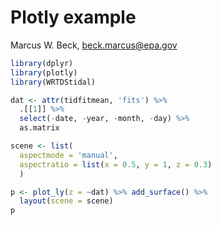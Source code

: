 # Plotly example
Marcus W. Beck, beck.marcus@epa.gov  


```r
library(dplyr)
library(plotly)
library(WRTDStidal)

dat <- attr(tidfitmean, 'fits') %>% 
  .[[1]] %>% 
  select(-date, -year, -month, -day) %>% 
  as.matrix

scene <- list(
  aspectmode = 'manual', 
  aspectratio = list(x = 0.5, y = 1, z = 0.3)
  )

p <- plot_ly(z = ~dat) %>% add_surface() %>% 
  layout(scene = scene)
p
```

<!--html_preserve--><div id="htmlwidget-65fc1ff4e8c9a4b19d15" style="width:960px;height:672px;" class="plotly html-widget"></div>
<script type="application/json" data-for="htmlwidget-65fc1ff4e8c9a4b19d15">{"x":{"layout":{"margin":{"b":40,"l":60,"t":25,"r":10},"scene":{"aspectmode":"manual","aspectratio":{"x":0.5,"y":1,"z":0.3},"zaxis":{"title":"dat"}},"showlegend":false,"xaxis":{"domain":[0,1]},"yaxis":{"domain":[0,1]}},"source":"A","config":{"modeBarButtonsToAdd":[{"name":"Collaborate","icon":{"width":1000,"ascent":500,"descent":-50,"path":"M487 375c7-10 9-23 5-36l-79-259c-3-12-11-23-22-31-11-8-22-12-35-12l-263 0c-15 0-29 5-43 15-13 10-23 23-28 37-5 13-5 25-1 37 0 0 0 3 1 7 1 5 1 8 1 11 0 2 0 4-1 6 0 3-1 5-1 6 1 2 2 4 3 6 1 2 2 4 4 6 2 3 4 5 5 7 5 7 9 16 13 26 4 10 7 19 9 26 0 2 0 5 0 9-1 4-1 6 0 8 0 2 2 5 4 8 3 3 5 5 5 7 4 6 8 15 12 26 4 11 7 19 7 26 1 1 0 4 0 9-1 4-1 7 0 8 1 2 3 5 6 8 4 4 6 6 6 7 4 5 8 13 13 24 4 11 7 20 7 28 1 1 0 4 0 7-1 3-1 6-1 7 0 2 1 4 3 6 1 1 3 4 5 6 2 3 3 5 5 6 1 2 3 5 4 9 2 3 3 7 5 10 1 3 2 6 4 10 2 4 4 7 6 9 2 3 4 5 7 7 3 2 7 3 11 3 3 0 8 0 13-1l0-1c7 2 12 2 14 2l218 0c14 0 25-5 32-16 8-10 10-23 6-37l-79-259c-7-22-13-37-20-43-7-7-19-10-37-10l-248 0c-5 0-9-2-11-5-2-3-2-7 0-12 4-13 18-20 41-20l264 0c5 0 10 2 16 5 5 3 8 6 10 11l85 282c2 5 2 10 2 17 7-3 13-7 17-13z m-304 0c-1-3-1-5 0-7 1-1 3-2 6-2l174 0c2 0 4 1 7 2 2 2 4 4 5 7l6 18c0 3 0 5-1 7-1 1-3 2-6 2l-173 0c-3 0-5-1-8-2-2-2-4-4-4-7z m-24-73c-1-3-1-5 0-7 2-2 3-2 6-2l174 0c2 0 5 0 7 2 3 2 4 4 5 7l6 18c1 2 0 5-1 6-1 2-3 3-5 3l-174 0c-3 0-5-1-7-3-3-1-4-4-5-6z"},"click":"function(gd) { \n        // is this being viewed in RStudio?\n        if (location.search == '?viewer_pane=1') {\n          alert('To learn about plotly for collaboration, visit:\\n https://cpsievert.github.io/plotly_book/plot-ly-for-collaboration.html');\n        } else {\n          window.open('https://cpsievert.github.io/plotly_book/plot-ly-for-collaboration.html', '_blank');\n        }\n      }"}],"modeBarButtonsToRemove":["sendDataToCloud"]},"data":[{"colorbar":{"title":"dat","ticklen":2},"colorscale":[["0","rgba(68,1,84,1)"],["0.217528784029183","rgba(63,73,136,1)"],["0.300621342365534","rgba(54,95,141,1)"],["0.361219828712281","rgba(47,111,142,1)"],["0.407364319722872","rgba(43,121,142,1)"],["0.443591113103001","rgba(38,130,142,1)"],["0.476338157469987","rgba(38,138,141,1)"],["0.50288057886906","rgba(36,145,140,1)"],["0.529287125215078","rgba(34,151,138,1)"],["0.553512134744563","rgba(31,157,137,1)"],["0.577971052045402","rgba(37,163,134,1)"],["0.59949507180434","rgba(42,168,131,1)"],["0.621547697712338","rgba(46,173,128,1)"],["0.64390183445343","rgba(50,178,124,1)"],["0.665098171243117","rgba(53,183,121,1)"],["0.683455836606119","rgba(65,186,117,1)"],["0.70290440958541","rgba(76,190,111,1)"],["0.723950441379459","rgba(87,194,105,1)"],["0.743714982572223","rgba(95,198,100,1)"],["0.764550052991059","rgba(104,202,93,1)"],["0.783573901661664","rgba(113,206,87,1)"],["0.804642999697483","rgba(129,209,80,1)"],["0.828849953374384","rgba(144,213,72,1)"],["0.85949279105085","rgba(163,218,59,1)"],["1","rgba(253,231,37,1)"]],"showscale":true,"z":[[2.75083456730824,2.81611595966769,2.90598076111353,3.02959030912115,3.13870898179989,3.24388568685124,3.31085423010595,3.4237458112066,3.34703847179292,3.22924915780667],[2.67887358441625,2.75288566895687,2.84748457240198,2.96996957622378,3.0772927064073,3.17861443657835,3.33981538582452,3.39505769030243,3.33193050914476,3.19431801211401],[2.64710277468919,2.7142699411242,2.80283243334429,2.92243296084198,3.02254023190762,3.11672435282536,3.27542083786155,3.32359455769935,3.24363198935854,3.09190350499619],[2.67263212016831,2.72539962725761,2.78931943097039,2.90776517230811,2.99039705202103,3.05473176449117,3.17964742172561,3.22866657128328,3.1686687562117,3.05216263966825],[2.77040350916704,2.81510093027151,2.86141326123746,2.96047932031233,3.00974343985219,3.037895038012,3.12987389058723,3.19016596626337,3.15954992817732,3.08561610685534],[2.92232870985252,2.96431067699504,2.99433712247174,3.05774098044853,3.08411327735689,3.099727234499,3.17407024075075,3.21821239766505,3.19964054021647,3.15448023214922],[3.07056997695818,3.09389839652461,3.09981788012612,3.14505588160844,3.16184523929605,3.17651185855957,3.23639323372306,3.27814465560722,3.27018017779643,3.2393363287285],[3.11343724376442,3.12894720743893,3.13107135605032,3.18050564724273,3.19830179792632,3.21358205398127,3.26366308483372,3.31145202268855,3.32305097312544,3.31381152720705],[3.07298658705367,3.07022281845181,3.06936840256596,3.12436393297226,3.14791534439099,3.17080467409118,3.23131612213866,3.30433924209723,3.33651815726834,3.33765103975708],[3.00131386317459,2.99086438393928,2.99166533728607,3.05463846850247,3.08248060611571,3.11640710117878,3.20372770367554,3.30810587836384,3.30548603531262,3.28565441315796],[2.84445216684729,2.88341319548813,2.95567263737954,3.05288176033456,3.13246131495463,3.20124843024175,3.31077170090006,3.40952073918402,3.26492263321517,3.19223135198148],[2.7721637726692,2.84238810394891,2.93259721751417,3.0423046865682,3.14332969397256,3.22609049109968,3.33829331397736,3.42398091497053,3.26622418407813,3.15745350836254],[2.67645079530816,2.76606672791648,2.8727618732552,2.98195016000638,3.079631676978,3.15888884151914,3.2739730517809,3.3973265166786,3.25230070740553,3.12188380430843],[2.62887837785938,2.71247271184174,2.82777772403739,2.93408060512917,3.02456229768124,3.09795429646004,3.21020460997192,3.33375661208967,3.17209861180937,3.02941363331486],[2.64752519492615,2.70951159348495,2.82079473785428,2.9251841564897,2.99978882682482,3.04752249030778,3.12943271706514,3.21647402477321,3.11086844256639,3.00059041633089],[2.74930882152637,2.80882270259995,2.90919978457836,2.99238311830994,3.03383738331361,3.04663963742038,3.09774914363254,3.16007002661019,3.1258221596831,3.05378994562685],[2.93598624922506,3.01146946283237,3.06111824898061,3.10469405462765,3.11935839055616,3.11754874520474,3.15720762356952,3.19821199373204,3.18968210158381,3.1396694481257],[3.09727796310633,3.17126887361445,3.17622975930449,3.19794078242705,3.20108612695214,3.19956077013419,3.23510195246838,3.26626145276435,3.27884725211372,3.23809860045734],[3.13609360875138,3.19979213485904,3.21043096422289,3.2352062519681,3.23966747016863,3.24080461572812,3.27383988210953,3.30867129628719,3.34776369877514,3.32609913640112],[3.08665714085706,3.11735837284571,3.14372542311063,3.17819069544699,3.19061061622338,3.20113253848322,3.24656066591522,3.30669627070107,3.36085532645811,3.35354075781626],[3.0012942995051,3.00411045621123,3.04928135387161,3.09720427475658,3.11829162143618,3.14316575568939,3.21243828647725,3.29228370311706,3.30787443139553,3.28854382093948],[2.92293559689349,2.93300943234425,2.98672934348792,3.05352361823478,3.0929459355637,3.12710014521331,3.2006176622121,3.27487080906043,3.25253318524014,3.22386418393055],[2.67138166249044,2.77606411804104,2.87863805492869,2.97488849219137,3.06336658407489,3.12844371816561,3.21125342369487,3.30166668807776,3.18176686446914,3.05693441453805],[2.62364787792738,2.72272694304431,2.83307623189508,2.92700023343966,3.00963942983752,3.07039298320703,3.149884042051,3.2362459208925,3.14240575232212,2.96369155131448],[2.65034265853428,2.73333323446292,2.83864073540372,2.93118174267363,3.00056781233721,3.03966543280065,3.09266094112049,3.1415509693305,3.06105089831806,2.9467065868867],[2.76919802560422,2.85402699023196,2.94614539577237,3.01798234261193,3.05659633606555,3.06406512302699,3.09038301985401,3.11645074539714,3.07752027820119,3.0156703939153],[3.12732097824232,3.22360588686304,3.22762312600992,3.24515700770343,3.24636682889528,3.23980368079746,3.26280128229314,3.28534028364951,3.27102880002005,3.22733544556566],[3.09289075479706,3.15145484523153,3.18487998915485,3.22104631750516,3.23629781757399,3.24425040135567,3.28296891077086,3.33846306736452,3.36152808178268,3.34917916368189],[3.00559576700607,3.03362897047537,3.08201450784383,3.13144533899053,3.15714615224185,3.18011769667464,3.23657788203386,3.29787254870882,3.29552630439906,3.279088722022],[2.82220073412641,2.9057943826329,2.96977816312556,3.04786126366662,3.1181742571464,3.16037288110568,3.20627883035129,3.24327249659334,3.18769434442454,3.10046203038204],[2.73481502153613,2.8392338247267,2.92376750758888,3.01078652268071,3.09538683694653,3.15090960174639,3.20497644506711,3.24096765254784,3.16542571766862,3.04030504160667],[2.64029015299615,2.76192995124017,2.8619194692818,2.94761784044559,3.02971729218796,3.08706949936505,3.14627666387754,3.21114856227432,3.15183253488477,2.98942437497889],[2.59716096525003,2.71283832857412,2.8197212415167,2.90491324993516,2.98442704694778,3.04094705808193,3.09950129203842,3.16381672901869,3.08385104529853,2.90479120590366],[2.62547337049858,2.72300178997268,2.82568802835147,2.91230365820889,2.98426989633196,3.02661805152928,3.06659586892958,3.09832010445171,3.0229802680435,2.88536851889177],[2.74859835930407,2.84336811577182,2.9340776969736,3.00652394374239,3.05346881595498,3.06904520076744,3.08693110752643,3.09919452122459,3.06141325721473,2.95576093850533],[2.9518915518008,3.05766250290212,3.10179597692408,3.14555734496503,3.16860767599466,3.16901299152041,3.18291523862656,3.19460042354138,3.16442306364974,3.06784562525829],[3.10488912830089,3.20381042764688,3.22067869274324,3.25234933479172,3.2656632825584,3.26605074757734,3.28842927572898,3.31278556543306,3.28593021053527,3.18807723454847],[3.12764593708535,3.22356926845137,3.25779921518094,3.29819689305927,3.31578762006508,3.31943726227632,3.34797809752228,3.38763852989592,3.38517984125025,3.29499107065592],[3.07776623740303,3.14795355983262,3.1977821560257,3.24968924083906,3.27963002316586,3.29250051109079,3.33010624475106,3.38606912257291,3.40416197662124,3.32974736709624],[2.99414006527331,3.03838802434297,3.0970988526059,3.15744185443641,3.19643392202053,3.2226907206663,3.27179760788259,3.32618022802324,3.32539028292212,3.26618122025137],[2.88846381626815,2.94506421440935,3.0034315296741,3.07104363488673,3.1217183605687,3.15243042371318,3.19138129632857,3.22943382799078,3.22592065392733,3.161451909579],[2.78357418505464,2.87961002963742,2.94674743053101,3.02259079434686,3.09273823874974,3.13016396878799,3.15895314080974,3.18534844469203,3.14755307764794,3.05069869717175],[2.68432986992198,2.80023362648808,2.88668895993612,2.96794027892082,3.04985626687307,3.10097839041937,3.13783157156629,3.16019033729217,3.09846666450061,2.97273746632524],[2.59469058338124,2.72358829748029,2.82343595039918,2.90272895156697,2.98265581232573,3.03774122124038,3.08019945491077,3.12462301949708,3.07254245439049,2.91593933048393],[2.56063010402698,2.67874198563485,2.78445745448767,2.86450131595441,2.94339845563235,2.99926508015606,3.04277409422276,3.08820386043371,3.01136360892414,2.83640620320577],[2.58063993761322,2.69928509572178,2.79965328540426,2.8818920497937,2.95593710601598,3.00217803660463,3.0341893951217,3.05550723579567,2.96856327024377,2.82418835477682],[2.75018381695221,2.82813276960989,2.91442386961342,2.98587563440994,3.03959241219081,3.06447090877229,3.08100798449434,3.08858822728903,3.02264713230004,2.90006261481763],[3.03112468935915,3.03435865834453,3.07942728132228,3.13087271873568,3.16568744891406,3.17819281878889,3.19510072931165,3.20628630050111,3.13898670554847,3.02167803020869],[3.14176521334479,3.16339426690559,3.19224518550624,3.23934036220635,3.26861171146784,3.28263134702249,3.31239774358157,3.34013293490866,3.27289358500651,3.14925076438668],[3.10849494788828,3.17806871938421,3.22954774061693,3.28876462498412,3.32493755661141,3.34267823307907,3.38149923837033,3.42796094326113,3.38648644279479,3.26052477866718],[3.03910761920079,3.1154324360888,3.18091965385562,3.2504188902876,3.29941040081742,3.32411197632033,3.36839671534623,3.42932556729966,3.41276042619791,3.29615176326487],[2.87899417642254,2.91518824136988,2.97937999255259,3.05406568069008,3.11744972206772,3.15550936269356,3.19002704606442,3.22639796143726,3.2067608729178,3.11410978735421],[2.77860353205734,2.83229926927108,2.90340060161664,2.98083359574767,3.05617682153013,3.09594967438944,3.11632095108715,3.13872025557777,3.09695881716767,2.988302063584],[2.62997628532232,2.74516234116945,2.83335625192642,2.91185548843587,2.99419420999159,3.04468289881709,3.07027335760795,3.08312251719266,3.02602257591697,2.8987387506799],[2.50856906687107,2.67138667367448,2.77128527768126,2.8466409525306,2.92631900176472,2.98056112790705,3.01025313368409,3.03570840931712,2.9868364417167,2.83823096252797],[2.47284669777508,2.63672452688628,2.74027847919178,2.81581452237598,2.89404347580152,2.94854103297711,2.97921006814599,3.00514875831382,2.92936443111012,2.76571805278561],[2.55659547998441,2.67671238252141,2.77040504768502,2.84570730887319,2.91921337999164,2.96638939147196,2.99082072597912,3.00005306470075,2.90161149626936,2.76489935323615],[2.75367082444547,2.81925931993018,2.89289502872763,2.95781947074893,3.01426477816861,3.04459654662363,3.05901330639589,3.05762338925975,2.96335244814564,2.84818756510316],[3.03482898334046,3.01536441760276,3.05237760849354,3.10469467783515,3.14731577248262,3.16911480201871,3.18801428369111,3.19072384409571,3.08911566214692,2.97836710267454],[3.12733889376616,3.12581905005893,3.15706767479675,3.21238873541934,3.25432994831773,3.28119715671302,3.31760806601445,3.33807008701748,3.23282097711357,3.11213215177587],[3.07795173339205,3.13442772054008,3.19389261419559,3.26505530447372,3.31665043312085,3.34937269292676,3.39867521320616,3.44103650859161,3.35650139643201,3.2260943111171],[3.00703240990756,3.08188986747421,3.15596994264381,3.23695560406838,3.30082528141443,3.33818322145952,3.38970537476118,3.44660401331947,3.38588544473842,3.26143152828748],[2.92339240344032,2.98835282344162,3.06271646451083,3.14505083177243,3.21399704805461,3.25881572498891,3.30889385286663,3.3605917220293,3.31034052045365,3.19945281046609],[2.83680193494934,2.87720572527256,2.94285054784483,3.02128432169737,3.09380053489324,3.13983836383155,3.17290470220449,3.20674566115801,3.16336385905595,3.06361900022008],[2.55990551819471,2.68226163851952,2.76837928686733,2.84341402611649,2.92465205165318,2.97419191020353,2.99257786412416,2.99786726706803,2.94227842239496,2.82204180000137],[2.44249011732624,2.61515333149077,2.71154689405944,2.78212314127699,2.8600017135693,2.91191557903062,2.93185198973984,2.94012127542956,2.8938645090248,2.75966953611634],[2.43177575458916,2.59875593864929,2.69480650719999,2.76329703955524,2.83817213400048,2.88844277983493,2.90731173451471,2.91285947827758,2.83868370761602,2.6943882078933],[2.56239427995944,2.67226230477916,2.75026620121684,2.81341008331913,2.8818521375222,2.92539768442018,2.94091725880438,2.9361922989105,2.83476357927426,2.71687221615663],[2.7971281784853,2.83353731201099,2.88314263121877,2.93490284110961,2.98875405209034,3.01967180701215,3.02979053646315,3.01631847113767,2.90838147776462,2.81488056322945],[3.07123294977822,3.01239298166525,3.03174575637716,3.07854788528279,3.12437235315841,3.15246269847054,3.17225617211311,3.16360232523411,3.04499706686439,2.95595124898252],[3.12776189650373,3.09539265327506,3.12268445084249,3.18043185072072,3.23104574639726,3.26951013332694,3.31196144235538,3.32182080192019,3.19661822638355,2.98093945447375],[3.05651786110916,3.09341944214925,3.15523081377485,3.23236877429117,3.29497123625475,3.34198246434822,3.40040524977028,3.43299525043631,3.33381100376101,3.12995702006329],[2.89156859462936,2.95237025228594,3.02698770212781,3.11109305241059,3.18576644815054,3.23875045817042,3.28800832071393,3.32840712102318,3.2918409831363,3.12990373359952],[2.64640003221242,2.70731520377353,2.77557419157197,2.84934361733799,2.92583238482243,2.96841978173952,2.98035518244567,2.99260709404205,2.95007763995341,2.82120283016931],[2.49016181236847,2.61333378361648,2.69504880035012,2.76499364537124,2.84181723035456,2.88783959956643,2.9011637524468,2.90211776426485,2.85237646930427,2.7195807230324],[2.37982372515159,2.55723031713546,2.64711937039456,2.71105124556847,2.78442191469219,2.83151984608208,2.84358124467927,2.83942517305015,2.81251268831818,2.65670390312479],[2.39269333539262,2.56247448510625,2.64786235483527,2.70642616618092,2.77527025306025,2.81884957935104,2.82687472364619,2.81744191493014,2.7753591419362,2.58463578031034],[2.55409855501262,2.65702636379726,2.71763157818666,2.76612299790692,2.82770852184958,2.86587088471381,2.87259388927957,2.85797730722951,2.75271523004544,2.5694342746898],[2.8084944367257,2.8232502106338,2.85016233617493,2.88697434799299,2.93676190850006,2.96671601927091,2.97211660358915,2.95114196216736,2.77424944351462,2.61069736903993],[3.07660552595556,2.98708620428188,2.99012497338767,3.02735855500671,3.07285814356608,3.1042171248128,3.12258787173388,3.10627077360737,2.90476321736007,2.76875715114332],[3.13077701477909,3.05898891282911,3.07668049324643,3.13011986866394,3.1840529550104,3.23050295531614,3.2757634647824,3.27777580092636,3.10434087205288,2.94644930610221],[3.04537512470069,3.05890003257307,3.11590528923812,3.19145452164673,3.25850219690464,3.31755885451903,3.3837679376468,3.40847382757981,3.27607410443553,3.09967301628145],[2.96302621927537,3.02380333081633,3.09960131529226,3.18382445046398,3.25828115346849,3.31698090716616,3.37934837969793,3.41320231472395,3.30965943861749,3.15209428888751],[2.8730370115511,2.93350874782964,3.00697277329334,3.08864908654639,3.16342676363673,3.22197746472729,3.27239276426492,3.30391382431132,3.22951821888592,3.09652447898749],[2.59118383200167,2.6468593272906,2.71248237538935,2.78244130847936,2.85448770099536,2.89539870502833,2.90524081188733,2.9142058635556,2.85101906010516,2.7448256004176],[2.41704020165327,2.53687623682109,2.61600157988056,2.68137570702312,2.75228372709949,2.79275767040025,2.80165395893778,2.80020374254318,2.73866144831608,2.62366978438049],[2.31823935973942,2.49441943820688,2.57832847707331,2.63578226215679,2.70350159485411,2.74390944419143,2.74865274696882,2.73622491514437,2.69775909382332,2.5632361412051],[2.36133939799542,2.52515453056251,2.5986159452803,2.64630085684726,2.70768811350938,2.74256269052752,2.73986872872221,2.71901317521083,2.66838530670259,2.51346198681629],[2.55729348116731,2.64530508460158,2.68737207292931,2.72023197026483,2.77304701511113,2.80296437632494,2.79972232273638,2.77801556332121,2.67213902395097,2.53133485647568],[3.1047077644815,3.02049093733879,3.03401227693609,3.08263323486473,3.13783585735755,3.19095840841882,3.24080050610138,3.24630526355278,3.07238409164772,2.95193302709155],[3.02008550849454,3.02636558341096,3.07994190977238,3.15203365817009,3.22123031073599,3.28983104789753,3.36328475635603,3.39117449902768,3.25594356977128,3.10360184540477],[2.94122478257494,3.00212152999515,3.07450945384572,3.15434649076552,3.22826605508424,3.29391413927427,3.36092384224788,3.39350237881849,3.27527090392829,3.14214256631537],[2.84654433818305,2.90933973483139,2.97927111749839,3.0557562957524,3.12833750320301,3.19053880702536,3.24229017647767,3.27078357089982,3.17177534368169,3.066466518362],[2.7028723290175,2.74465530210036,2.80520755750814,2.87496482931968,2.94687047787899,3.00314433017951,3.03339611569341,3.05148513970464,2.96264159611927,2.85694578343626],[2.51576056383303,2.572391481791,2.63931916809453,2.70619223304917,2.77329394651194,2.81141584328949,2.8196377012965,2.82455382540551,2.73807814592671,2.65862011643763],[2.33825969015491,2.45206849656903,2.5318933415594,2.5946110864979,2.65977721448736,2.69400026772255,2.6990631473553,2.69479888181837,2.61235273961111,2.52312252117463],[2.26081787531481,2.42520741942442,2.50419817811043,2.5567892630744,2.61908435082821,2.65199146894555,2.65016034587183,2.63162505288873,2.57401264230248,2.46637519874913],[2.33631847220474,2.48237288944453,2.54340241846625,2.58138232025383,2.63592021162857,2.66173695980228,2.64969882608355,2.62122600782729,2.5584273844239,2.44478303757533],[2.55590772632301,2.6227323281414,2.64777607705063,2.66770412902452,2.71351972617255,2.7354608840318,2.72378317092613,2.69893043679398,2.59942593123655,2.50210795921154],[2.81196094338457,2.78558262011602,2.77928757241542,2.79101234939238,2.83103188793634,2.85454735056942,2.85171383022743,2.83116433008722,2.67434681053006,2.58947701978775],[3.02048979212332,2.91381406399544,2.90346335332179,2.92570233788197,2.96862134639974,3.00478775416836,3.02686705726862,3.02228233800929,2.84707689851532,2.78178846050583],[3.05071367074307,2.97246989387149,2.98719006111185,3.03298933965252,3.08991883378001,3.14957484414815,3.20610192256124,3.22655306728061,3.08891072355102,2.97821111144666],[2.98324892783854,2.99303802998251,3.04462676537621,3.11345119065332,3.1843616083185,3.26069895004338,3.34110147649024,3.38315022693221,3.27929922806788,3.1278325658626],[2.91492437862067,2.98113001505285,3.04966928506874,3.12485195453868,3.19802068324036,3.26838662504935,3.33939513095569,3.38002467951152,3.27713460749462,3.1498597688809],[2.81203961355075,2.88162288687094,2.9485530631386,3.02023608248345,3.0908910175586,3.15499511075239,3.20848366397649,3.24039770798707,3.13845488749253,3.04812063350821],[2.63894235603427,2.68933723944586,2.75165446645619,2.81864862003551,2.88794241581846,2.94406312001152,2.97501050301188,2.99191883208396,2.88733772555619,2.80025179356726],[2.25870833005743,2.36064606510644,2.44172232104736,2.50361067136232,2.56430214617578,2.59282208268283,2.59447656997264,2.58431047352124,2.47044141926323,2.41800267307682],[2.21469690453295,2.34995192626121,2.42215190018859,2.47228524049376,2.53112319320294,2.55752652081847,2.55007308718471,2.52472668147046,2.43983854627322,2.36411116693269],[2.33195860479652,2.43760161065145,2.48211018012404,2.51287320560423,2.56352229059933,2.58229192595433,2.56328492718249,2.52915045057733,2.44993724305836,2.37609794990177],[2.56541008342828,2.59026354496595,2.59780932506863,2.61114759062614,2.65565380696957,2.67400895968741,2.65873974625985,2.63377650740775,2.53831037818242,2.47966739451628],[2.79741026090786,2.73881683032067,2.72519194282853,2.73634485055096,2.77954208489193,2.80570187703653,2.80594682971272,2.79305828080273,2.66405928103056,2.60090767225239],[2.95902003350035,2.85086353532143,2.8461430639162,2.87175775069777,2.92029618393859,2.9648021328083,2.99707517235989,3.01008186166872,2.88389751741195,2.81991220439137],[2.97591087267328,2.9121251265147,2.93542636669788,2.98521704883434,3.04842870805008,3.11853226983647,3.1866018411632,3.22959745223989,3.15065836078616,3.02592833152661],[2.92938981148304,2.95191711357008,3.00687903951892,3.07645702649921,3.15134823809,3.23556049500287,3.32292772976841,3.38421990468468,3.33167737309536,3.16917923434387],[2.86999897516633,2.94673176708966,3.01477846042002,3.08785304183736,3.16176381805328,3.23560235787216,3.30865040642741,3.35986491133861,3.29021953640027,3.16552045161449],[2.75003419303724,2.82874292877042,2.89623884447316,2.96575449202364,3.03613606712922,3.10167162833431,3.15540800933036,3.1914144697884,3.10236004877997,3.02534566279075],[2.54646801133289,2.60575436523488,2.67297657262576,2.73931618316535,2.80655537260771,2.86106932903322,2.8906643964173,2.90377989947719,2.78726584149161,2.73533640492001],[2.18859250194054,2.26808050616883,2.34700171528466,2.40825663186247,2.46575595740714,2.48998500557633,2.48766461411478,2.46637294418602,2.31090997619759,2.31586922834558],[2.18234930084729,2.27153433835365,2.33321351580632,2.38249107046639,2.44038297858747,2.46274482642401,2.45001954022169,2.41436215860588,2.29362728746602,2.25862648665844],[2.31074481114862,2.3660873657658,2.39705175986281,2.42757285370914,2.47987435615093,2.49644242399253,2.4734448818009,2.43206457413578,2.33071620388063,2.13162105850082],[2.54213576204406,2.52003120304151,2.51574709226735,2.53109257580155,2.58108708257954,2.60039996388819,2.58310104289694,2.55498494234309,2.4632584682633,2.3075838137908],[2.75122681917828,2.65692767186177,2.63982624348756,2.65728146542423,2.70977204707406,2.74121838822542,2.74364987596147,2.73494062610892,2.63432976394096,2.40037185987729],[2.87984196063187,2.76333228770261,2.76399646583735,2.79665236644012,2.85465002695361,2.90755594666493,2.94692639664292,2.97381689749328,2.89553209076024,2.6585217162095],[2.8947208064151,2.83268411500571,2.86331389826438,2.91907531149681,2.99068467964052,3.07029287085345,3.14701680862375,3.20970366959033,3.18775214932581,2.95131376149362],[2.86482454784871,2.89015689617999,2.94956064528085,3.02337348063075,3.10582887062729,3.20022885797763,3.29542711614622,3.37552925573078,3.37793244957145,3.14101409875113],[2.81614342114435,2.89935529303433,2.97105995681105,3.04716794119493,3.12652862064714,3.20894237342975,3.28898174541721,3.35321661605527,3.3282423181025,3.09263076470229],[2.69218991642188,2.78059119096507,2.85321966580509,2.92560768802243,2.99992600108649,3.07154681417876,3.13051383198265,3.17109077235174,3.10149057841554,2.88696092196331],[2.47713896482103,2.54236785284542,2.61525583237669,2.68426811982464,2.75405186479842,2.81423399468876,2.8486894406466,2.85915748804709,2.7340222092148,2.48098250374246],[2.25737461940206,2.30998397012465,2.38639616593205,2.45113712331558,2.50951808271172,2.54513701757317,2.55390858993814,2.53389947630029,2.35313837953231,2.09934873191638],[2.12306631016918,2.17424632456957,2.24880520936486,2.31047923214515,2.36845782457956,2.3941452100453,2.39051079777769,2.35279101334162,2.14462896628049,1.85385518794055],[2.15093181228798,2.18820365683112,2.23866713056681,2.2892652176194,2.35019298104691,2.37389545695362,2.35815093096598,2.30713567198537,2.1396765240344,1.83701548712786],[2.30117438090927,2.29442870593822,2.31028440411057,2.34306868676669,2.40104262543635,2.42010606260693,2.39426897155563,2.34024027359444,2.20757353370377,1.99186271576489],[2.5382896505796,2.45322060787873,2.43599955111492,2.4574971205822,2.51741073221916,2.54144178103152,2.5218237967068,2.48365478465087,2.38491277395429,2.23060817914627],[2.7241815585648,2.58156249088003,2.56106759260355,2.58972459757408,2.65547570670159,2.69409967134586,2.69706137311533,2.68589695481195,2.6039978389898,2.38365425240146],[2.81180477447867,2.68148769215025,2.68820304384899,2.73305741346071,2.80488787674542,2.86809973262388,2.91385071651916,2.94904423601409,2.90834031077002,2.66881432000659],[2.81224525657183,2.75256425259676,2.79216797609513,2.85923926498498,2.94500738066415,3.03752353986149,3.1238275320066,3.20060643395474,3.21853674744429,2.96868200010034],[2.78886346422781,2.8164434589299,2.88322334041078,2.96650896798704,3.06311339556395,3.17261626663291,3.27798090289412,3.37165027365671,3.407647703868,3.1542934535987],[2.74465896639044,2.82774632383317,2.90553676792098,2.98967363899511,3.08172616212727,3.18169369333854,3.27438349393623,3.34740988601742,3.3448375799483,3.08983439566764],[2.61517286460915,2.70157258700418,2.78113669298987,2.86165769640981,2.94821236549998,3.03912323693492,3.11293417649949,3.15603428625827,3.08646583968272,3.0462751642016],[2.17667394393272,2.21616265339371,2.29479774162687,2.36595558534114,2.43671268579563,2.49468837659931,2.52091244569587,2.49333385470196,2.26422668552472,1.97807856870792],[2.06013476710897,2.08027397272466,2.15043479391748,2.21802168798999,2.28829216913347,2.33269688397407,2.34071989546497,2.28624666064239,2.01153169832843,1.70486459631286],[2.11626043706168,2.10089262807054,2.14102889163286,2.19858150385829,2.27224260133983,2.30976767916829,2.29938622624641,2.22918913120651,2.00213383389673,1.67767334397584],[2.28767032979596,2.21648363930949,2.21833607150368,2.25908593628464,2.33050139604175,2.36050839236748,2.3355780868334,2.26121463237053,2.08403434730761,1.84092432150391],[2.53562992038031,2.38362259083742,2.35369673762248,2.38542202891578,2.46013743110012,2.4927490999422,2.46977530104612,2.41175528998679,2.29205788874776,2.12593053128962],[2.70244635961998,2.50996646652446,2.48438735180539,2.52573287596784,2.60729187622176,2.6534181332714,2.65312612898112,2.62919993744851,2.54617756848646,2.33960941223851],[2.75364078400782,2.60718745898619,2.61546294076585,2.67228835418033,2.76017192561443,2.83322136185986,2.88123177631117,2.91317397610114,2.87483701874016,2.64715708107252],[2.74299339179552,2.67903186643194,2.72123362544162,2.79859025223615,2.90190114931899,3.00871158330239,3.10259554095446,3.18236542858577,3.19577889378682,2.95515128292945],[2.72366235338235,2.74257609522866,2.81047302859086,2.90262550194338,3.01857456126131,3.1484367526455,3.26643510188298,3.36632143493983,3.39363126417316,3.14301961125976],[2.68185321233596,2.75045658009155,2.82865287097895,2.92114018153039,3.03282388965612,3.16115558931868,3.27487888249526,3.35507987295896,3.3368623770459,3.07278634348568],[2.5475764987926,2.61712233269773,2.6995003793978,2.79042389312606,2.89808525709088,3.02323116236593,3.12537299886093,3.17528978612939,3.07367621294428,2.80756560347545],[2.31870557866383,2.36362268922379,2.44803481938657,2.5384736777335,2.6455648972382,2.76546511415169,2.85068977055788,2.86810635001159,2.67625496732479,2.34669912615043],[2.10528963768755,2.12581894090132,2.20712665402663,2.29229314761556,2.39066515520045,2.49163178040218,2.55399922789296,2.52939496974906,2.23907890122687,1.91421467782923],[2.00319571129445,1.99037500990984,2.05738187336185,2.13855773497276,2.23520415026526,2.31689546052059,2.3531678074011,2.28910907033482,1.93504009727186,1.6594587757593],[2.08248670382852,2.01491624735362,2.045901787288,2.11695008639322,2.21373315985367,2.2780340037687,2.28472370405676,2.19922376016295,1.90712859828852,1.66592621340549],[2.28983570437705,2.14944539749869,2.13515975547094,2.18734557436449,2.27839272839995,2.32615842124952,2.30737044362397,2.21340931705936,1.99380721189883,1.83463902586886],[2.54771139032029,2.32535537201497,2.28151934926882,2.32442256038565,2.41581725059305,2.45963589643113,2.43537412327939,2.3580785444479,2.21625399272328,2.09858030895598],[2.68925019263996,2.45122006914197,2.41943479553483,2.47114699846933,2.56686924657046,2.62067528846894,2.61848984725492,2.58184918020077,2.48875561003724,2.31405484336165],[2.70703756231248,2.5494168947691,2.55509969842191,2.61979121882925,2.72146782904086,2.80376959856306,2.85417145767793,2.87971138076299,2.82820564253863,2.63617561292133],[2.69204279784088,2.62344986211246,2.66166467123927,2.74519432524865,2.86466592404938,2.98457656149673,3.08450010279527,3.16251349698474,3.1565581432614,2.95052112347344],[2.67777206291167,2.68437558077747,2.74582382861897,2.84273542951586,2.97669563026157,3.12455338999637,3.25268235910045,3.35390156613158,3.35755286928429,3.12732314743214],[2.63485756379505,2.67913216497339,2.74998424086626,2.84780227652699,2.97928831132529,3.13390883798322,3.26657611677417,3.35174352833375,3.30277041351976,3.03700568815349],[2.48808026002581,2.52744013328759,2.6066304617094,2.70762346880789,2.83909028699968,2.99785645899619,3.12781362843479,3.18710468387318,3.04714804126813,2.78870678178697],[2.24775757854678,2.26561412268225,2.35160564257943,2.4575728291333,2.59315554251054,2.75134485694831,2.87124482521981,2.9024603125936,2.67479927310583,2.39611739566237],[2.04093375553338,2.03352985537528,2.11534708149089,2.21801894259361,2.34814697335911,2.49169636114424,2.591945526521,2.57894828944133,2.25607048993646,2.08679369853509],[1.96224609502389,1.9124808492761,1.97556361382778,2.07344957007043,2.20036326284977,2.32219852335151,2.39363352617672,2.34093986025959,1.97426554490843,1.96908078672578],[2.06020884767686,1.94014058290762,1.9615182948451,2.04707975231219,2.16874598662046,2.26317481526254,2.29639992658259,2.22602966367057,1.95948167100212,2.0176679219111],[2.26432970968523,2.06862835097279,2.04440483157027,2.10950007545627,2.22016257826591,2.28982082167656,2.289974492758,2.21158278609604,2.02933944973614,2.11356267793735],[2.53061586966287,2.25272886924718,2.19709653906191,2.24722394918786,2.35094200298805,2.40646758894069,2.38985265027942,2.32240506436585,2.21400321872902,2.26809377836986],[2.66721947462272,2.38658977288609,2.34314677677128,2.39737382879083,2.50123196314529,2.55968760568552,2.55731812694144,2.52183013125591,2.44405887225711,2.39554042554453],[2.67368666658306,2.4934240343107,2.48720395735836,2.55080925233059,2.65869660325758,2.74278980001869,2.79031629495462,2.81067037219684,2.7584130525381,2.66327656555953],[2.66229280777897,2.57545392673206,2.60050791556558,2.68163529902062,2.80841668391219,2.93134066667997,3.02991830302651,3.10440034030367,3.09449157531213,2.96085267722393],[2.65423976185697,2.63620799995269,2.68447275624359,2.78137423902003,2.92784845032544,3.08454621305203,3.21635885074681,3.32006392933669,3.32063847654594,3.31877347580504],[2.62094376079982,2.63165724663435,2.68926805457994,2.79009627916691,2.93929788240174,3.11164440421283,3.25678956944125,3.35258716495391,3.30595431134123,3.30748601363233],[2.48018823113502,2.48137937629191,2.5509801824674,2.66010321041941,2.81298720553477,2.99571619674912,3.14680946225196,3.22354069488798,3.09495640672863,3.24672178619345],[2.23362684367698,2.21703096259742,2.29999606460553,2.42107490514327,2.58283983929154,2.7706559874803,2.92102462562074,2.98127967042812,2.7958834658797,3.01369868872064],[2.02141062317863,1.98153248235881,2.06221215304551,2.18307485518768,2.34258212716703,2.52170173316258,2.66127745137486,2.69203715635632,2.46108285148249,2.80822069433688],[1.94116940636149,1.84941097006519,1.90723184106413,2.02070305355571,2.17434771896905,2.3305672118316,2.44457318156927,2.45420368733711,2.24842887812068,2.65148172525079],[2.05020158392137,1.87885780965862,1.89111676450378,1.98821253111828,2.13083756170109,2.25400689244292,2.32893920380085,2.341176570719,2.27103361805583,2.58704251133989],[2.25954940884102,2.00997957042342,1.97505905123246,2.04780129334959,2.17357555805484,2.26559197031864,2.30289722268316,2.31042636013197,2.30542397094723,2.60603729812133],[2.52199050982774,2.19721269297127,2.13260959377791,2.18561162128745,2.29741959781925,2.36732779045699,2.37850226497015,2.38073211891535,2.3975493804321,2.68175053351803],[2.64339399065708,2.3368177050743,2.2864918881585,2.33892759152091,2.44591311535541,2.51205710284253,2.52759912728976,2.53543576088574,2.52995605211052,2.78428458602919],[2.64665275690323,2.45604847395118,2.4407492011447,2.49939320114738,2.60886642560571,2.69662254310586,2.75269333663714,2.79221833599023,2.78118189739969,2.99807949115959],[2.64654354772777,2.5471023915346,2.56120127571817,2.6377887857377,2.76793076061677,2.89294922468071,2.99421514318971,3.07802064216425,3.10110970048739,3.22943719932545],[2.64463365773035,2.60538839963927,2.64218160118987,2.73811087828992,2.89302387424674,3.05413202387898,3.18805947665098,3.29935087574027,3.32660713811602,3.38425170104731],[2.61831241283683,2.59224100998536,2.63624315159846,2.74042187116662,2.90461252889588,3.08776374926549,3.24005361221129,3.34788239150681,3.33210037926269,3.360479685571],[2.47864887768439,2.43250792441235,2.49053184523778,2.60883855574735,2.78172649703532,2.98043445732792,3.14513158648016,3.24048239923667,3.15792353484624,3.33667953728311],[2.22395467708393,2.1623964293247,2.23962078293913,2.3757912635903,2.56028026091423,2.76726688374853,2.93881870042933,3.0276549557447,2.90905404603827,3.14147795194439],[2.01184867603018,1.92852196721504,2.00531236863714,2.14316726733911,2.32590674768181,2.52716061212547,2.69607054397096,2.77081335971884,2.64145752785509,2.96116582463321],[1.93471775509649,1.79735776431243,1.85063807414914,1.97804183868928,2.15151383438641,2.33042921522506,2.48083865060361,2.55744939863836,2.49133327741501,2.80857498810111],[2.04422939506951,1.82702689753741,1.83402459133711,1.94028161107518,2.09728944080562,2.24085906117824,2.35472837065651,2.45038012608646,2.51314983412595,2.74537182714147],[2.24865528312292,1.95799721316774,1.91872011966649,1.99706554170433,2.13264938925898,2.24231605942869,2.31778879231992,2.41089700872319,2.52639201040952,2.75848692689009],[2.49618205272446,2.14497038717375,2.07976291887609,2.1347357842811,2.2510032131747,2.3340280213626,2.3777475359986,2.45220323423414,2.56810953103427,2.81518824030049],[2.60280441690899,2.29158034336627,2.24243558701557,2.29266802452647,2.39982878813313,2.47392369466157,2.51301099691628,2.57014047548404,2.64507081673187,2.89730459629282],[2.61572274958024,2.42686689807244,2.40853942491174,2.46209331837288,2.57052147461256,2.66183626972445,2.72999021106135,2.79581391343078,2.85219426591473,3.09454595808002],[2.63363487415808,2.52766031490796,2.53569372371626,2.60840783868647,2.73961947418967,2.86571288557856,2.97092153150655,3.07037490635173,3.15754279119674,3.31892260663932],[2.63996889892088,2.58145826337537,2.61034840764564,2.70751716869792,2.86955408533242,3.03336828682862,3.16958985150035,3.29374259038711,3.37808637876195,3.47020268099142],[2.62502977757073,2.55740973572317,2.58909005913075,2.70054094554926,2.88004417189109,3.07140396168165,3.23014738855412,3.35420271783873,3.39673811740054,3.43262478625008],[2.49067081704331,2.38708795053781,2.43320805190729,2.56489909726263,2.75862415246334,2.96978053389609,3.14626970340884,3.2631970469997,3.24754756365735,3.42897197728716],[2.22928296170916,2.11174327251039,2.18242366980767,2.33635437499004,2.54267438331252,2.76411513120617,2.9536647113441,3.06967662378366,3.0131800271444,3.26114029446997],[2.01736290083588,1.88009702332037,1.95285876605774,2.10881981156718,2.31138314517351,2.5281700334026,2.72170869611791,2.83316518975152,2.77220863431324,3.09513200428809],[1.93294392442757,1.74853866342165,1.80044615165083,1.94190180727762,2.13027374686582,2.32484693290252,2.50575072237388,2.6323050898977,2.638145592714,2.93979985755439],[2.02633490871678,1.77558961678444,1.78424645890071,1.8995047332307,2.06666313700778,2.22598669684831,2.37333951055533,2.52571699907406,2.6371819768282,2.87311281454571],[2.22709832215784,1.91412341711898,1.87774160976018,1.96029763644295,2.10155025230884,2.22490522806461,2.33237481844268,2.48303035188973,2.6485367375981,2.88493443389024],[2.44326275161643,2.09711368128729,2.04308214538108,2.10152803025161,2.22135010595535,2.31752844960245,2.39197293943827,2.51776293782402,2.68992276727041,2.93476537278653],[2.52675881106813,2.24862963133332,2.214339931599,2.2660399958072,2.3747070176615,2.46021014744375,2.52610088907942,2.62443152739872,2.76906327562546,3.01568522077835],[2.55872486216504,2.39836375911618,2.389724981642,2.44405189468931,2.55544798176235,2.65637896886298,2.74309247080337,2.84009106591437,2.97735538648684,3.21336050912518],[2.60284586494307,2.50444603636636,2.5176620011912,2.5940863585092,2.73226611927027,2.86676389154664,2.98361219409842,3.10909263190284,3.27855015448349,3.43320423923301],[2.62829935501204,2.55126948100437,2.57946546484421,2.68511518683258,2.85933594161274,3.03272843645719,3.17943972311072,3.32654347796688,3.48178287838604,3.57203130419534],[2.63283887943283,2.51044806736511,2.53433214091272,2.66068447586924,2.85946535805251,3.06412442441205,3.23708364800465,3.38551891966852,3.49201479109781,3.52060902274359],[2.50240770238627,2.32370623456705,2.36279599712016,2.5149727795205,2.73210503913551,2.95877183131683,3.15361402650456,3.29963274257253,3.34988698876601,3.5123150159182],[2.23522888839184,2.04665913841329,2.11395831804024,2.28866549919012,2.51589502130847,2.75242767488364,2.96507447500117,3.11466321667586,3.11367570844264,3.36729623393439],[2.02972710653453,1.82377592513734,1.89406165974298,2.06700819566532,2.28537226462415,2.5161405625942,2.73784616139359,2.89064873411644,2.88544889610127,3.20884035610197],[1.92986404103028,1.70052115084568,1.75603843593788,1.91017883095983,2.10988687494867,2.3195302710706,2.5333208733759,2.70784786564254,2.76348053212185,3.05628736752034],[1.98311687865149,1.7195396073705,1.73817668848021,1.86150860016863,2.03645232921352,2.21240783668878,2.39489114291175,2.59485123853932,2.73628681711035,2.9810474998206],[2.13344077320346,1.83727746772612,1.81956919216775,1.91133000813448,2.06126863047507,2.20505423493522,2.35100470198787,2.55061208516956,2.74672545804179,2.98649462028341],[2.32174243510854,2.01469101160089,1.98283788254379,2.04944861827028,2.17653892305761,2.29200481015881,2.40255250395908,2.57833575582485,2.80004282146964,3.03044315803204],[2.40362040796118,2.17276946891017,2.16133977399871,2.21983255487832,2.33440463823789,2.43604227120175,2.53194775547999,2.67602372209824,2.88588617301094,3.10370864655053],[2.45652467144829,2.33494287803096,2.34698332862968,2.40749904737973,2.52426863301902,2.63683221019122,2.74482042602201,2.87959461109048,3.08745956632486,3.27256622097946],[2.5318881270589,2.4538951844694,2.48381905371653,2.56646161177775,2.71006806121095,2.85342714154771,2.98562605376996,3.14372144809559,3.38655518032491,3.46653569090112],[2.57851924613334,2.50255305218926,2.54551826642892,2.66191879858617,2.84501595624041,3.02772784808372,3.18891199142112,3.36780960097092,3.59838060701277,3.59283051599691],[2.61615529154313,2.46446712882101,2.49727791987613,2.63977216355464,2.85324266814914,3.07020792578542,3.26077194007523,3.44356785629143,3.62023860379533,3.51755879936235],[2.5251860155952,2.28759607486893,2.33043172823841,2.50060355744897,2.73475904553113,2.97562649725411,3.19169515988401,3.37638769503907,3.49807931655447,3.53934411454191],[2.26693152160992,2.017397243128,2.08942124490597,2.28127531665564,2.52415312419176,2.77553692086252,3.01400115356702,3.20785627712877,3.26804911877095,3.4466735785796],[2.05650239587043,1.79383773786484,1.87065986754666,2.05869789596474,2.29022634774483,2.53626191017119,2.78921915651878,2.99273787193633,3.03753341792795,3.32119437380347],[1.9061939517635,1.65122184011104,1.71793176617668,1.88199399692544,2.08997372005348,2.31465019021064,2.56361519769971,2.79294124404451,2.89590516038162,3.16779779836244],[1.90867537750135,1.65878269488803,1.69484556830846,1.82523487838024,2.00667201932638,2.19967317647203,2.41822894449732,2.66864331634967,2.8472075340463,3.08761336080478],[2.02148857207179,1.76521789880538,1.77122162540397,1.87074820971599,2.02742779787239,2.18951974500052,2.37054296919024,2.61892409670851,2.85831098431608,3.08916598192644],[2.17978482089328,1.93648754922029,1.93442071021166,2.01072838405494,2.14487768477642,2.27799846468329,2.42126655628426,2.64603118952194,2.92280658771536,3.11974903003741],[2.25257105555504,2.09853889877432,2.12045721466817,2.18977443034152,2.31115771847597,2.42861413562323,2.55401148553252,2.7455278014342,3.01016169430235,3.15765382843458],[2.31312988338885,2.26683075293976,2.31470293328833,2.38812031376555,2.51228011143207,2.63803750468699,2.76985091845268,2.94684575791689,3.20170390332232,3.26023150656179],[2.39973337379172,2.38962618817318,2.45694817638135,2.55384198707361,2.70505319891721,2.85940680481564,3.01031498124028,3.2036498105424,3.48325762761252,3.38557207606658],[2.45085761687766,2.43375490529993,2.51571783229397,2.64881528733042,2.8404839308383,3.03371172931662,3.21187721997405,3.42107812384904,3.6817494495517,3.46632294182374],[2.5082258240618,2.39141970277917,2.45992633096546,2.62190984702323,2.84694482874863,3.07623097011373,3.28572946186516,3.49976283044164,3.69922489196883,3.37759801288975],[2.45038356607949,2.22194968899188,2.29334773229372,2.4823083309074,2.72920046597366,2.98355259439023,3.22130922710596,3.44410303866537,3.60335300235853,3.44367793516414],[2.21372001842965,1.96514381524853,2.05895259519892,2.2658480003056,2.5197315103444,2.78420106121752,3.04803277527323,3.2915043604826,3.41320925258708,3.42750422987662],[2.01107861968002,1.74722787445905,1.84224085695322,2.04228402471261,2.28310010525391,2.54184145759872,2.82401376839202,3.08773241110099,3.20612217325685,3.3719318778227],[1.82978092763513,1.5974893002471,1.68419332258637,1.85782163387104,2.07322397868614,2.3116083623756,2.59257447244437,2.88352271944948,3.05301142813718,3.26712542127091],[1.7982487732698,1.59388552552451,1.65360963286594,1.79257111965966,1.98074687459197,2.18894960941731,2.43884311727015,2.74242089517225,2.9772813520014,3.19878454394367],[1.88456928973402,1.69041854993718,1.72486154350975,1.83449238925855,1.9981729784334,2.17533052959234,2.38450189636974,2.68054053686143,2.98293515770592,3.19913963737401],[2.02352254512475,1.85943514252362,1.88998859469488,1.97821750766433,2.11920648521291,2.26522968444083,2.43256865524026,2.70392504206902,3.05356802883918,3.20665724223973],[2.09261666318984,2.02770891621606,2.08500804930693,2.1672706166419,2.29477176190448,2.42232790687841,2.56797148677846,2.80306825262728,3.11178764062962,3.18986698154986],[2.15011028830616,2.20073562653233,2.28863641226156,2.37670374127688,2.50635126675605,2.6387967325537,2.78506972545575,2.99221719576261,3.2170233899644,3.21374927686766],[2.23374096975959,2.32656464170152,2.43732961587041,2.54889952441635,2.70436081410036,2.86234330352013,3.02144192791561,3.22401878176565,3.39422820214334,3.2677302736293],[2.28229593644801,2.36710276666111,2.49511846577388,2.64302700222223,2.83852167141008,3.03408815218724,3.21640676441703,3.41912886824054,3.53830379881775,3.30825655003646],[2.34954660986677,2.32081246256209,2.43360831026621,2.61109145209747,2.84201428074132,3.07525224555248,3.28892336713768,3.49673603240236,3.5704398369187,3.21833364476703],[2.32307341979448,2.16072921943304,2.26754271504012,2.47019563925659,2.72420013199473,2.98412673487605,3.22851617791525,3.45978401220541,3.55691393533075,3.32313731154989],[2.11742296518666,1.91786491752984,2.03811793835405,2.25570908607655,2.51633612571592,2.7871286106795,3.0626236026143,3.33935931235051,3.49121086158483,3.36969938381983],[1.92140682986433,1.70307658486341,1.82150984519765,2.03123099203895,2.27892872900213,2.54521645304284,2.84465365606654,3.16100680668607,3.36703700251885,3.38057429367412],[1.722949730292,1.54571098244135,1.65714188472805,1.84024870924882,2.06221128006339,2.3102680024622,2.6125546051784,2.95857177148586,3.22180060400264,3.33506237972807],[1.67337643848034,1.53047792243,1.61793562938447,1.76722353806061,1.96179106516509,2.1807707014474,2.45123688578752,2.79912623894058,3.11638361914736,3.29053360009937],[1.75071346486298,1.6276756539977,1.69217428028683,1.81239120954438,1.98079311176516,2.16505457929212,2.38774633895727,2.71901701204685,3.10549258538027,3.29910706545371],[1.88218906970315,1.8014734757108,1.86462273105914,1.96512086391061,2.11056728718154,2.26094891942884,2.43803898538883,2.74353827420725,3.17219808054921,3.284659165122],[1.95894574716613,1.98130295678234,2.07028093417927,2.16484440964715,2.29604125378938,2.42520349141223,2.5765392531217,2.84056010090432,3.18125711718448,3.22347706990553],[2.02699141509651,2.1626828768497,2.28211493574371,2.38273937269851,2.51565471194654,2.64649894974694,2.79048358308577,3.00216305805179,3.17211522715154,3.19087588790439],[2.11803274125618,2.29171364018466,2.43357900570211,2.55625567526302,2.71363858690075,2.86687271693978,3.01533512936144,3.19123634435285,3.24407398086063,3.19068095358865],[2.1745007391742,2.32840640651563,2.48579126729441,2.64221510903294,2.83776755029949,3.02649248682719,3.19266881330563,3.35285723053205,3.34595475960053,3.19175364230449],[2.2418754498084,2.27067486270193,2.41191322156995,2.59720887923652,2.82871568116686,3.05519721882727,3.25085121325085,3.42189156212853,3.40067709995472,3.11009812678252],[2.21514237593041,2.10675631268943,2.23904066027458,2.44829102357807,2.70331790074126,2.95696684484777,3.18502257683565,3.39717448503757,3.44929261632175,3.22763626340336],[2.01619843874049,1.86783178404096,2.00945552753873,2.23177792549508,2.49322032672815,2.75908737616476,3.0245483012865,3.30298256804434,3.46385820963192,3.31357229699477],[1.81458783175851,1.65371740382394,1.79375078279203,2.00769427422366,2.25663173532789,2.52102872580957,2.81804654884199,3.15092120790905,3.3987257470757,3.36697970640399],[1.61751918049619,1.50198565169784,1.63749112019828,1.82746123249342,2.05286474647727,2.30345896116311,2.60886020219506,2.9723712531395,3.28310015390461,3.36742738450639],[1.55640973658941,1.47606069083389,1.59045573829489,1.74885780832496,1.94741966632783,2.17064829085261,2.44651931761116,2.80799586669231,3.17150661076878,3.34766677079606],[1.61714050036036,1.55729773128929,1.65113688924263,1.78428622500529,1.95891608821184,2.14923170036045,2.38046367817765,2.72559598978533,3.1431769258116,3.36814689421641],[1.75695570944612,1.73471774909705,1.82116164607267,1.93342671851965,2.08398761180494,2.23737553383925,2.41996598260052,2.74272522394948,3.19977182627292,3.34902353943907],[1.86784940608261,1.93034519890869,2.03400990783534,2.13740107965454,2.27131234431132,2.39838860967498,2.54736638972125,2.82515595972889,3.18947652263733,3.26607489218429],[1.9640931984199,2.12751407832653,2.25675807862787,2.36241704828044,2.49380442040652,2.61533450533715,2.74511484320688,2.94898550076245,3.12486327514519,3.18994150773328],[2.07641851573878,2.2736450274093,2.42191010148704,2.54398562824534,2.69468328412369,2.83280062689638,2.95743482265189,3.10411619791425,3.14259824591137,3.14853583790185],[2.14371585624099,2.32112652094714,2.48575963920389,2.63727665597544,2.82232327726399,2.99167009147893,3.12716700016699,3.25179198605458,3.21944548480293,3.12291617809327],[2.19485213182918,2.26227614001064,2.41670921408233,2.5972270599092,2.81835748988213,3.02373609528411,3.18423159570527,3.32070609731201,3.2652253589982,3.01313697128198],[2.15939784773086,2.09879140129836,2.24519710371522,2.45126094018576,2.6983673324615,2.93170361326278,3.12248710107703,3.29839667477702,3.30770056851266,3.13737435205419],[1.9548834605433,1.85721950615247,2.01469568454078,2.23628447688263,2.49321370853581,2.74297053268401,2.97422146242886,3.21543448431291,3.33999557834985,3.24075731075968],[1.73477068018926,1.6351952288575,1.7946113323598,2.01069534925554,2.2587199985703,2.5137893735831,2.78574260446436,3.08640860424517,3.29463360455032,3.32108998234609],[1.51705208118676,1.46591353889368,1.62222354482457,1.81505433691946,2.04018846383929,2.2873492875195,2.58086466961454,2.92502422380566,3.20091280700455,3.35122629450121],[1.45158390750123,1.43339042855888,1.57004622336965,1.73392717055018,1.93361282295441,2.15715267507802,2.43057254385955,2.78663050474116,3.1166722742588,3.35275003512264],[1.51220554439948,1.51131140469104,1.62651382753689,1.7670351241397,1.94401243421781,2.13595101062075,2.37010115777469,2.71945954126152,3.087857954803,3.39576364257818],[1.66836457643812,1.69536164741629,1.79736582263426,1.91676077484573,2.06974643617727,2.22389314248677,2.41014006773897,2.73993549403758,3.09330861266462,3.37296753927844],[1.81452621172726,1.90574985312958,2.01680940910241,2.12535229382816,2.26013539866554,2.38456162051387,2.53049541881921,2.80802468467585,3.09567488749288,3.27754008684101],[1.94440237462421,2.11712793143505,2.24771369048023,2.3557490367488,2.4852074580423,2.59844811512113,2.71351081438109,2.90123417194083,3.10087211933956,3.1785038339842],[2.0734415837957,2.27351146715737,2.42031112709827,2.54062423477687,2.68576277478852,2.81064063681475,2.91179475519547,3.03089251209846,3.14574358826353,3.11214978122306],[2.14224753748122,2.32446903758817,2.48800625021906,2.63346921495502,2.80910034012173,2.96073189831458,3.06717408020825,3.1619123631698,3.19949546190821,3.06134589540499],[2.16991426040901,2.25768187546908,2.41726928507572,2.5912667023485,2.80143542713373,2.98521759588772,3.11140641449626,3.21573823874418,3.20136237243391,2.93290656415769],[2.1029225539429,2.08321879057423,2.24093482343746,2.44237210619182,2.67935876679887,2.88929709761573,3.04125410956628,3.17765006772501,3.23024177205865,3.04789690804537],[1.8762737698584,1.83263581061184,2.00523424328004,2.22390139961062,2.4730739476613,2.70210620351628,2.89434822595422,3.08880014357236,3.21948258245687,3.14666858316768],[1.64223318082776,1.60600019010966,1.78172599513918,1.99588922794628,2.23921566099095,2.48034635231672,2.72021499733436,2.97623203284937,3.18171647780844,3.2312598742573],[1.42489384954057,1.43533250999887,1.60788287864504,1.80076011483876,2.02391652762199,2.26492925797274,2.54033949083471,2.85419399291334,3.11265934131317,3.27148970901934],[1.36344357647325,1.400981301664,1.55377569599015,1.72040772354431,1.92001023616357,2.14256279393032,2.41185886595956,2.75911668073114,3.0709991860144,3.29728366262108],[1.43040969798697,1.47810335955577,1.60751057868743,1.75266675606874,1.93124421156221,2.12484102874057,2.36294670337867,2.71612472635599,3.07651098370946,3.37712827400499],[1.60264693668352,1.66647494656295,1.77774008603837,1.90224081534217,2.05760062888738,2.21382798935716,2.40593578708486,2.7405998389805,3.07818469547218,3.35158268662774],[1.77776720985039,1.88800897391405,2.00203852918604,2.11449301073748,2.25043636288283,2.37415988231157,2.51954285020856,2.79316635660745,3.06506374734755,3.24762203231852],[1.93891387174128,2.11280780244708,2.24110522317409,2.3505174277743,2.47838056414015,2.58540731745701,2.68846061994373,2.85884009608961,3.05130775490049,3.13645248362022],[2.08251432753622,2.27925928599003,2.42171130313254,2.53961256723518,2.67963719002635,2.79300519013888,2.8735304051363,2.96722838647339,3.07909192129019,3.05451337664515],[2.15142760599418,2.33476231259245,2.49431013452353,2.63277891588307,2.79920654305985,2.93433544681444,3.01457549834752,3.0815339226213,3.11282448889096,2.98251351323794],[2.1547278141178,2.26162123277777,2.42360940510644,2.58894250733793,2.78696646112179,2.94936464811727,3.04402280125785,3.11695790647298,3.09392781843939,2.83329600667218],[2.04325798738025,2.07113266712797,2.24038460357611,2.4349891391401,2.65964393141492,2.84537630667207,2.96110334932936,3.05910590005358,3.10141673268564,2.93248339991841],[1.78595528636355,1.80732799283313,1.99599621696529,2.20946946957722,2.44822034907272,2.65456268330068,2.80923169758486,2.96039427600242,3.07618234263321,3.01280449348008],[1.54608839319167,1.576766938273,1.76731605200352,1.97709064924649,2.21316794185107,2.43757107910057,2.64476697150247,2.8606807730737,3.0480218198597,3.09599506363678],[1.33829097413247,1.40704942168729,1.59283226035063,1.78380810887334,2.00307625545516,2.23516662754208,2.49081467913311,2.7765764177621,3.01113682268192,3.15080571549681],[1.28991366434692,1.37500720885678,1.54008486778013,1.70784619398047,1.90597045197232,2.12540325795008,2.38960401281163,2.72853533214449,3.01886613276006,3.21792131663004],[1.37843678942855,1.46343131647098,1.60137117714853,1.74839209515961,1.92619259389043,2.11778939243318,2.35650487616671,2.7131065339755,3.06526188131977,3.35414142178423],[1.56857024540224,1.65963927578355,1.77734831549658,1.90539838115612,2.06147215512035,2.21681083259645,2.41028250097226,2.74516780745223,3.06474722480766,3.31797424939135],[1.76434441856281,1.89039807315934,2.00802663820774,2.12427252563161,2.26061684284829,2.38206433773852,2.52295224129628,2.78243488149709,3.03238317760574,3.19851945886784],[1.95134436223365,2.12533137125049,2.25349958341277,2.36535459382288,2.49237894714839,2.59388444633371,2.6835537255605,2.82671204874867,3.00269132974682,3.07740232553361],[2.10149937866393,2.2946063867131,2.43618295329735,2.55402487035446,2.69091347577251,2.79480057413861,2.85582917094817,2.91950272583816,3.0156453660814,2.97869644443764],[2.16154378628017,2.34548924217454,2.50445875831895,2.63884198573042,2.79825154732213,2.91906721334635,2.975321686532,3.01249214463595,3.02536676048996,2.8792103307949],[2.13364875669525,2.25839012956905,2.42467925699007,2.58320062345954,2.77011562990995,2.91270648095262,2.97842028951745,3.0189369354955,2.98630229010376,2.72653795702797],[1.96564321702385,2.04538319825606,2.22757214556226,2.41519204192263,2.626571532228,2.78887315690408,2.87229107812795,2.93475460630343,2.96766430451811,2.79966265443035],[1.67961668638308,1.76954644754758,1.97159057296027,2.17663981574408,2.40199259418389,2.58561414802504,2.7086000271725,2.8252907162399,2.92865379486754,2.86283073626224],[1.44641728810931,1.53936414812568,1.73848950271683,1.93909356432863,2.16395395775514,2.37086197394541,2.55142860874314,2.73859192527248,2.91135542438366,2.94990807510221],[1.26685144942486,1.3830844068318,1.57626631864797,1.76238277241667,1.9752040774365,2.19637929334,2.43288682607319,2.69432641618962,2.9082562804209,3.02465171348409],[1.23420536792252,1.35368299538515,1.52647493263582,1.69353672072873,1.88858308782669,2.10354757877491,2.36278920336522,2.69506580003447,2.9667669946452,3.14187768693712],[1.3260907715323,1.43525079481689,1.58228992297219,1.73284900514355,1.91164233338489,2.10454382346211,2.34775822123408,2.70829633027981,3.04833783182225,3.31616492413994],[1.52300510137615,1.62804113448206,1.75289269402261,1.88675495699995,2.04604267956047,2.20444011313871,2.40339168382479,2.74266046788971,3.05508886473828,3.29883901558326],[1.73416267863873,1.86292543194883,1.98466463350833,2.10731002866599,2.24685653610733,2.36994206106767,2.51223486172848,2.7697015780035,3.0086291433588,3.16929035476292],[1.94159020608894,2.10878473321924,2.23833934092981,2.3550182583532,2.48243648376098,2.58122443667183,2.66567867134746,2.79558335966233,2.95643302857582,3.0283820390872],[2.10416049448074,2.29165873990396,2.43340530599459,2.55264659938359,2.68551501696254,2.78108478460429,2.82978645611481,2.87074543577638,2.94949041234551,2.90859761079822],[2.16706841658565,2.35551214552411,2.5148180792546,2.64534041607623,2.79557064235013,2.9017874768793,2.93792462782907,2.94470593194312,2.94097943140445,2.79026663060077],[2.13026665306501,2.27720608225651,2.44582527990321,2.59458717543495,2.76687797332822,2.88857190634143,2.92652845068813,2.92994288443894,2.87815060685982,2.60444645330186],[1.94351694883313,2.06227386187562,2.24805509827686,2.42286212496065,2.61698207196006,2.75429081906727,2.80411901752684,2.82440512284147,2.83710706003105,2.66127731242454],[1.64610326576398,1.77881480812579,1.98245679656565,2.1738848611971,2.38266166324777,2.54085608343902,2.62809478071529,2.70430354066696,2.78632135062275,2.71048517234085],[1.41322713713125,1.5393387995563,1.73666685331618,1.92519727881727,2.1375666128149,2.32402878615516,2.47219060169872,2.62530094430144,2.77818600329613,2.96241231212994],[1.22452521022607,1.36398599147177,1.55569907398895,1.73398000667357,1.93912058019159,2.14985266933196,2.3688696432534,2.60875771648032,2.80805076864494,2.96791010573145],[1.20022224442079,1.33364044860198,1.50816670966536,1.67306846599437,1.86473781175214,2.07633958598334,2.33157275356458,2.65978126009291,2.91902729304637,3.04054883542178],[1.30099916951532,1.41705054404425,1.56771085214197,1.72003608203727,1.89847338037021,2.09115546977727,2.33530890667172,2.70021857467322,3.0363694928024,3.15860193810662],[1.50462618458894,1.61118817389472,1.74085884305034,1.88008699048512,2.04144391435617,2.20041643559316,2.3983288769283,2.73795219736165,3.05018514124784,3.11490272708398],[1.72526648414617,1.85052908763132,1.97684786651344,2.10665788867314,2.2489059250128,2.37196308480921,2.51069680841792,2.76071503578287,2.98633410244137,3.0646096293358],[1.94767348358801,2.10500493009719,2.23747063599762,2.36079688022149,2.48976064212385,2.58726454812213,2.66740973962453,2.78313488122706,2.9156737934468,3.04889245595356],[2.11747648293107,2.295577051652,2.4386647746186,2.56165837561986,2.6928342176631,2.78397403524176,2.8258822847174,2.84756107121336,2.89203652613585,3.04528380757914],[2.17642627215666,2.36347383480828,2.52332765035069,2.6525584407211,2.79609672519936,2.89219979930542,2.91460796156798,2.89470955482777,2.86246997698257,3.00348311678771],[2.13176767492725,2.28799761680055,2.45636814003144,2.59731157088066,2.75712234078107,2.86195500669919,2.87701504989578,2.84477598072042,2.77789974157221,2.89893689077168],[1.93267446448347,2.06973007034425,2.25382083608577,2.41603210789686,2.59398869611106,2.70967477730869,2.73021943321244,2.71083148923502,2.71284219967297,2.91287322105302],[1.6328395833258,1.78085232019488,1.97773613092191,2.15374736949021,2.34596995713019,2.48165373241301,2.53847530003095,2.58051644058589,2.6602619288702,2.8993299568959],[1.39928781185614,1.53279454614136,1.72008884483533,1.89402442148198,2.09331836661696,2.26206544221942,2.38387670202352,2.51103138368223,2.66681713788177,2.89778465870312],[1.20440349741888,1.34665055725954,1.53117718283684,1.70067203218719,1.89859809419382,2.10092291950449,2.30373349063953,2.52405389917807,2.72729991948927,2.91647378831766],[1.17927072156594,1.31120198528659,1.48381158030405,1.64650632100393,1.83569527813842,2.04631110219832,2.29758547740407,2.62429172957587,2.88145721456351,3.00326419464499],[1.28509143278273,1.39578766690492,1.54767548884303,1.7022637853341,1.88116570020884,2.07498904492947,2.31718371222302,2.68484301266295,3.0285066620534,3.13943991886033],[1.49508984312764,1.59311044995176,1.72569034748884,1.87096273237827,2.03487197322329,2.19435281666608,2.38591304983957,2.72048816977952,3.0473200960423,3.09957358742624],[1.72379649377325,1.83781243720771,1.96727600348441,2.10499851329472,2.25035991832975,2.37310465708756,2.50448950052352,2.7438570774597,2.97061912909637,3.03904148324541],[1.95916800372259,2.10120615963321,2.23519688393543,2.36577105658546,2.49686303413025,2.59394581675578,2.67076519614641,2.77681732386454,2.89035067352785,3.01400467969056],[2.13533286434866,2.29938092209241,2.44177407052047,2.56877939814755,2.69889051533267,2.78761230262143,2.82722727485763,2.83846845440467,2.85516241186916,3.00206554382247],[2.1863293316185,2.36952623624569,2.52872333239364,2.65759133301919,2.79525869387046,2.88396139398048,2.89838729745148,2.86080208740361,2.80724974329629,2.95289139059694],[2.13548100566663,2.29687101281452,2.46429780516534,2.59930942926777,2.74793172083563,2.83915564506783,2.83700147239103,2.77572355814314,2.70448625164381,2.84385390271996],[1.92907215882518,2.07602182473998,2.25817495312477,2.41047047614876,2.57405756374022,2.67161904231745,2.66820469166564,2.61560175448636,2.6228527461515,2.85119769594321],[1.62559072900249,1.77992321339838,1.97176198057627,2.13602028015646,2.31385827825095,2.42988440809871,2.46026099754152,2.4780794707032,2.58160886890851,2.84339521428174],[1.38584737508478,1.52092688064975,1.70149850852117,1.86471954812558,2.05312019703473,2.20619483269432,2.30389084540226,2.41836396097962,2.60767370607905,2.85001110020839],[1.17972254038196,1.32209962699694,1.50272608337154,1.66667262487322,1.85933237257291,2.05510883744478,2.24116052138959,2.45027319080276,2.6867590177997,2.88061696247355],[1.1519746816375,1.2807611393192,1.45380485400332,1.61680285766442,1.80508596525321,2.01614705315891,2.25944703447756,2.58530306268429,2.85693753149019,2.9740945469401],[1.27628009716279,1.3782768167382,1.53101589392588,1.68924526115773,1.8689486304103,2.06232043676275,2.29298333773505,2.65359016389467,3.02849629563566,3.13548159944834],[1.50018768044153,1.58736094629554,1.72171109520883,1.87337411761429,2.03905862281585,2.19562861294716,2.36887359914327,2.67878017786266,3.03236130001545,3.08509615796057],[1.73917536001678,1.84102739296936,1.97249216676441,2.11780835960659,2.26506308081749,2.38439154810124,2.49914200652017,2.70759443657561,2.9437508316372,3.01457458795481],[1.98720922133188,2.1120982986661,2.24613170369389,2.38352540650569,2.51654991212197,2.6122161645063,2.68145304476956,2.76851378433947,2.87223872799455,2.98555261074134],[2.15975396200521,2.30978382676411,2.45105199215953,2.58240883845406,2.71280504796067,2.80039687973464,2.83800176741137,2.84074890949966,2.83708382963406,2.96569898040471],[2.19223592087378,2.37064462207907,2.53014966214559,2.66106921888826,2.79597425192491,2.88089894664828,2.89182339464923,2.84622242959512,2.77529162466888,2.90504539820708],[2.12551468594512,2.28869626440856,2.4577399645759,2.5922596231906,2.73484957301859,2.81847655959688,2.80766817183391,2.73242814997441,2.66080282069545,2.80086770599437],[1.89767410296565,2.05492343743714,2.24105809490457,2.39132044714416,2.54696754675068,2.63395386458918,2.61843268347874,2.55550701160335,2.56979724414144,2.79674534292775],[1.58869138380598,1.75091303078811,1.94485176617489,2.10488521916479,2.27415684437129,2.37785309589988,2.39320749503315,2.41649389818319,2.54793855394212,2.79578319206781],[1.3452463357465,1.48626626765573,1.66789068415662,1.82693942827516,2.00859439617416,2.15173138979401,2.2330544576159,2.36624975261889,2.59483304369896,2.81306145408834],[1.14729256296842,1.29437897473682,1.47735607235446,1.64007283131868,1.82921643568548,2.01890414145032,2.18524625205066,2.4005852547672,2.67543580619434,2.85346295647189],[1.12083194174805,1.24925766651227,1.42582141719347,1.59107621430678,1.77888562079351,1.98990058349421,2.21853880383697,2.54108491778223,2.8361990115956,2.94894377750255],[1.24082371659588,1.3395996680424,1.49699043207878,1.65979448651184,1.84127479141068,2.03715057348914,2.25457469047746,2.59563174785938,3.00362746292081,3.11037062728482],[1.47139724044753,1.54960192282079,1.68607098272502,1.84349038842835,2.01207342265315,2.16964855072625,2.3264140424986,2.60068143752648,2.9876711641526,3.07735842204519],[1.71970261028412,1.80680956796208,1.93764938889339,2.08935167644368,2.23986825959047,2.35884356988141,2.45854230091611,2.63421234579002,2.90243864643066,3.00164551744362],[1.98154289453672,2.08704246876702,2.21825917460615,2.36143723633104,2.49703762324289,2.59293111952338,2.65695505282424,2.73162433865048,2.85183123720342,2.96635945669355],[2.16656619584557,2.29792712590536,2.43432100865403,2.56945815590078,2.70081418726529,2.78918292015471,2.82913741341655,2.83442713819751,2.83396521088229,2.94262452883855],[2.1966390047878,2.36843238687826,2.52517833439592,2.65881194913267,2.79305767705507,2.87834955604722,2.89400222650211,2.85700656845371,2.78285774225095,2.88066192618941],[2.12890153570108,2.29555606281728,2.46510071279226,2.60110833833496,2.74143693410885,2.82421094990541,2.81677942474468,2.74851622371355,2.66808086865936,2.76498020942824],[1.89479280570407,2.06306345646528,2.25384869466625,2.40525265326737,2.55762219505127,2.64148869107082,2.62516997308283,2.56675930179166,2.56316567313025,2.750294384717],[1.57680544959853,1.75301915611892,1.95493538705173,2.11636179047775,2.28135670133656,2.37662604692996,2.3801309892337,2.40592721875415,2.53111076236287,2.75174857300229],[1.32711698102844,1.48039661650298,1.66930742832177,1.82915002884423,2.00672223538827,2.13776750955149,2.19463708541622,2.33284972682735,2.57241931534516,2.77647090334451],[1.11013898218078,1.26735441611846,1.4562947344963,1.62044648392889,1.8079028478411,1.99281467565696,2.1373055473171,2.35719967244144,2.65438701763273,2.83039213804543],[1.08927364277669,1.22119322557463,1.40220590570298,1.56973910466912,1.75697616053308,1.96779879754272,2.17944644182227,2.49298056406351,2.7976624469449,2.92311970163925],[1.21738859325498,1.31487742661641,1.47460347469771,1.63964130403321,1.82084522142183,2.01677217914202,2.21785210136247,2.52460669677242,2.96060310284213,3.09339323987463],[1.45604545542828,1.52942683549025,1.66545340292219,1.82493392169745,1.99359146683908,2.14936580517825,2.28620948693255,2.49923162426806,2.87785566199419,3.05660203434642],[1.71225993818128,1.79043925182933,1.91838011640761,2.07211829202219,2.22319637435165,2.34039307866877,2.42351964672034,2.54566853860391,2.8022997067443,2.98019389406249],[1.98677991485609,2.07719546532688,2.20325673088736,2.34804361157393,2.48479030251854,2.58138123758757,2.64045674723579,2.69418462118552,2.80332680707848,2.95052100237391],[2.17547895008788,2.29335149631187,2.42395890319334,2.56015835124181,2.69267558468849,2.78366496906715,2.82734675120401,2.8365501060957,2.83029069201792,2.92861128111401],[2.19886828643118,2.36472890439764,2.517684620499,2.65293546811658,2.78833153738484,2.87732099842234,2.90110230382205,2.88051626224987,2.80863696263629,2.86523763688948],[2.12221558987323,2.29042227890309,2.45957568817333,2.59795205441451,2.73950354290186,2.82656194680789,2.82946117352863,2.78163666327795,2.70405759999827,2.74937872364066],[1.86623731796897,2.04809432453358,2.24480472607678,2.40026415201649,2.5542918099536,2.64229613603575,2.63679651811181,2.60192571585445,2.58327929706154,2.71914927441766],[1.54034317633964,1.73216400878657,1.94215832242303,2.10716041840189,2.27292446912214,2.36918090637768,2.37679436083748,2.42071394819534,2.5135963268082,2.71656528749449],[1.28768892287491,1.45697841218125,1.65307399150539,1.81503435563973,1.99246394960554,2.1210520501876,2.17009291870765,2.3119190779749,2.51192694246764,2.74327983701796],[1.07058189665673,1.2419827430994,1.4364964470271,1.60189035904328,1.78909335043793,1.97253066695214,2.10353794102595,2.31056637461474,2.57017782924984,2.80274735957912],[1.05887560322117,1.19697072172703,1.38092382509827,1.54913262811417,1.73574012045282,1.94718452274945,2.14865886458182,2.43824946022234,2.71052697250274,2.88583142204242],[1.19523349430421,1.29417561298655,1.45436038597131,1.61937505443453,1.79957224880376,1.99625374321484,2.18965682360479,2.45351396631743,2.8753637180819,3.06198622128007],[1.43925871442714,1.51158382478008,1.64568984139396,1.80514086233691,1.9737701521597,2.13040896579639,2.25976049696476,2.41339405173952,2.6895140872068,3.00669624856045],[1.7010534148739,1.77453223771367,1.89864386788487,2.05287389266868,2.20549311885514,2.32563526374475,2.40635600890366,2.49013845571808,2.65408552432563,2.93874505683395],[1.98752609005961,2.06607149197964,2.18630519147463,2.33196641921478,2.47172112084874,2.57435839143508,2.64003499668743,2.68719282451362,2.74139863501022,2.92920595613029],[2.18036775154712,2.28638090549514,2.41047052478193,2.5480864166364,2.68443989660792,2.78337686679175,2.83935544161596,2.86179072650901,2.83695842127219,2.92236335333879],[2.20317712577003,2.36012670903407,2.5068304980545,2.64447190740152,2.78439401903409,2.88249088115635,2.92179100398698,2.9244166923236,2.85781131437604,2.8685696083571],[2.12089894261003,2.28652784222374,2.45152237308545,2.59279700429182,2.73897405400168,2.83581926307237,2.85705867672333,2.83782878314001,2.76732737637394,2.75856362214829],[1.84064115761332,2.0340080796442,2.23313884921052,2.39317308940031,2.55235820646836,2.65105958298198,2.6669126062269,2.66631852938891,2.63113191723135,2.70755849162865],[1.50798475707002,1.71240987213113,1.92643930927586,2.09535729736415,2.26577999723606,2.37177589342285,2.39990941991684,2.47752504091911,2.50763017164825,2.68346812875074],[1.25059323437305,1.43415339889641,1.63363726155493,1.79772034126104,1.97866617573449,2.11437383261617,2.17861579559562,2.3452870528203,2.43063928829575,2.69229705242363],[1.03338275675085,1.21686646366451,1.41344375102846,1.57938286981552,1.76875939440073,1.95751625885975,2.09960264009484,2.32044192611215,2.42223846339785,2.73981106714516],[1.03229105262305,1.17356611107437,1.35701519587719,1.52463772429031,1.71203050216594,1.92793792767557,2.13930789852237,2.42956049463109,2.55223315362648,2.80706363242592],[1.19104510251146,1.28625133366852,1.44179760695741,1.60507582642333,1.78449791743129,1.98285000294494,2.18227893125953,2.42914872133446,2.73583520116802,3.00377794370821],[1.44181332341673,1.51104621850325,1.64010631826014,1.79857569176226,1.96785331742227,2.12770456469016,2.26401135190526,2.40542790479048,2.47878432207467,2.89084760937907],[1.70865426119752,1.77744687174381,1.89681203807996,2.05121944957258,2.20691927020946,2.33512647068437,2.4297427528818,2.51473342586045,2.5453219471878,2.84993286591495],[2.0056814942968,2.07112225508684,2.18523134105707,2.33221146005132,2.47791678737479,2.59319381837398,2.67756559313231,2.73473224085317,2.72971437807003,2.88714002525668],[2.19080181606685,2.28596824043546,2.4045358274743,2.54533658143292,2.68966890085571,2.80315760128394,2.87922807280997,2.91814910249913,2.93382662402635,2.9142183940698],[2.21242427523559,2.35405989624978,2.4934162241201,2.63558489664073,2.78472135645782,2.89795670781525,2.95834993208489,2.98227248987837,2.97635854731915,2.88243510090256],[2.11538551903311,2.27310955856715,2.43167479503686,2.57780345516959,2.73280341226715,2.84467910946253,2.88966809326941,2.89836684197744,2.90184392934035,2.78648886954439],[1.80234277623364,2.00331229104117,2.20187749547473,2.36820524227629,2.53630482376385,2.65105472463872,2.69490256947574,2.73251309118457,2.75772527651616,2.70583321749026],[1.47062179595006,1.67707842540873,1.88849286864721,2.06157915201971,2.24029640332377,2.36317526408663,2.42181918423706,2.54115098292738,2.58051823683982,2.63538371078411],[1.2055589962855,1.39592391883754,1.59325134293412,1.75983017183928,1.94778927136526,2.10010864782781,2.19454491484048,2.3957715226027,2.43727110575023,2.59646942224242],[1.00421876146324,1.19151261564669,1.38616016200842,1.5531020049181,1.74702842026292,1.94630664035299,2.11097636936317,2.35489320590195,2.37515581581661,2.60186041445081],[1.01162261822555,1.14897124732494,1.32879841356417,1.49609862352491,1.68658252368196,1.91115933502662,2.14095240993992,2.44285486847495,2.44619969511651,2.65044547639085],[1.16238882913478,1.25386213082424,1.40697392618861,1.56956184778181,1.75140063630875,1.95971088755563,2.1777295767324,2.43378388153591,2.57530098226958,2.84781269261066],[1.41202404487855,1.47589780013556,1.60217335538981,1.7609650562862,1.93436612930631,2.10603320652727,2.26129905584757,2.41237274033455,2.4293111780329,2.70475734943801],[1.67823193712067,1.73950925072879,1.85634804329796,2.01342297785718,2.17670217811258,2.3197993653486,2.43370819638208,2.52820166683568,2.56018512012048,2.71539779605453],[1.98388688423155,2.03433521027812,2.14554361800109,2.29738831425379,2.45294721397672,2.58581917134327,2.69231267125943,2.76127242944913,2.78756766803868,2.81912170215409],[2.18640854602331,2.25812518528375,2.37185141525204,2.51937310343959,2.67500062959278,2.80767794523716,2.90868181234763,2.96334214819828,2.96442639469939,2.90756725862238],[2.22746729302601,2.34178894300914,2.47269887521278,2.62251224002262,2.78369637061864,2.91649067249021,3.00379496263197,3.04937924659881,3.03699079187451,2.9237141612355],[2.14809490167575,2.28387307637589,2.4298116570719,2.58126766928664,2.74620312239572,2.87644515010018,2.94980654194097,2.98546458023906,2.97897890060623,2.8465748402619],[1.8287442362898,2.0203854589416,2.20936414759255,2.38064264277294,2.55719470857886,2.69013775949396,2.76350847409801,2.82888095633725,2.83475357618597,2.73400844475037],[1.49087519740351,1.68933979796597,1.8942230729008,2.07301022685437,2.25955861070913,2.39974862338903,2.48664477631169,2.62709691898929,2.6377388662649,2.59831672090138],[1.21520767438925,1.39841210015453,1.59061925564415,1.76123027623602,1.95538831974375,2.12102493244165,2.23811935683577,2.44777820001857,2.46279536385599,2.48253218440408],[0.988331170003273,1.16835025703077,1.35855389348449,1.5276382617582,1.72656607301631,1.93796802767142,2.12349990279305,2.36852599905431,2.36440820245475,2.41056355319034],[0.994329831212243,1.12230783109501,1.29833419472149,1.46723079685548,1.66266057091782,1.89789420768089,2.14439929089596,2.441266570865,2.42758349782311,2.43377256612316],[1.14473814286189,1.22792976231585,1.37879300706571,1.54286758488076,1.72900720477443,1.94739238269589,2.17823646988379,2.4214104105684,2.55931301516888,2.65390665957862],[1.39155546676878,1.44973397946869,1.57697836553186,1.7391705399091,1.91871322329655,2.10218326849149,2.27044852807504,2.41756807557321,2.42440124025195,2.50121794301545],[1.65317306650813,1.71082393081906,1.83192612973109,1.99509078850008,2.1679127149671,2.32678654087135,2.45817062871751,2.55860374903266,2.58609296182798,2.5976739446459],[1.96054783785766,2.00282799202346,2.1191836997802,2.27944083467141,2.44745407681767,2.60041111439882,2.73015911431477,2.8109060903593,2.83636085291775,2.78448651476562],[2.16843654969214,2.22702357253163,2.34534317987232,2.50327086273634,2.67294653143551,2.82796359059065,2.95626639629314,3.02827545823097,3.02846156625457,2.93430446134401],[2.22983122433855,2.32220027027919,2.45143154832045,2.61164738029394,2.7869708986395,2.9422339788941,3.05920650465777,3.12806545256607,3.11150483304582,2.99014631542703],[2.17712372037014,2.28726893541977,2.42249761187143,2.58015870134662,2.75566914288402,2.90653372718313,3.01163075195431,3.07724456460302,3.06040716062788,2.92916957696978],[1.8636614009952,2.02999715611148,2.20666813732769,2.38241345768375,2.56698732252845,2.72003630005737,2.82656484241808,2.92353452278364,2.92049412879666,2.79767715424899],[1.52742492117345,1.69790566071966,1.88931866515329,2.07105335192873,2.26369919814442,2.42369870430459,2.54252409014913,2.70146431715934,2.7165286180836,2.61919579052421],[1.23393061253638,1.3973442856646,1.57915016455939,1.75073768865809,1.94811180102288,2.13102527635874,2.27600411638833,2.4806782571742,2.52486182777444,2.45100299361498],[0.983806392920543,1.15184928227116,1.33638876275293,1.50635646664699,1.70709119299211,1.9302813456329,2.13663815755186,2.35692147800748,2.40408676905695,2.45746732717507],[0.972873178242275,1.09514999546162,1.26981703437162,1.44122368187957,1.64073983644983,1.88672857081006,2.14888000380516,2.41811289703085,2.45169063670433,2.4831241980999],[1.11530442486557,1.19753706086721,1.35118550177188,1.518772940163,1.70980119507753,1.93917065624498,2.18176869243682,2.39736766100023,2.57147027229205,2.59791142617],[1.35416938124686,1.41607081733687,1.55148902752825,1.71985509525549,1.90702817075255,2.10432780472071,2.28654650969317,2.425788206503,2.45185094281975,2.53213582118717],[1.60556922881609,1.67176102332386,1.80526550273124,1.97749327258494,2.16133743376581,2.3378303425079,2.48930686782697,2.60111227524609,2.63321621572553,2.68798345056841],[1.90968879486881,1.95881431760917,2.08786482624645,2.25902847714177,2.44061429167066,2.61530703509693,2.77234750689981,2.87448472629792,2.89760457977804,2.91023986889596],[2.12703091360677,2.18618234355443,2.31386543671258,2.48318591289144,2.66731430580406,2.84634061781311,3.00714224104837,3.10723329221831,3.10206077405407,3.07717401743716],[2.22373558064089,2.30398215393382,2.43053670891309,2.59906618851132,2.78769110665136,2.9667998783839,3.11897584593615,3.22132196550368,3.19640494004473,3.15173041012356],[2.23022542789922,2.31156075130997,2.42740671371051,2.5842463299199,2.76690849742355,2.9385715577066,3.08060405610347,3.18632047171045,3.15370129196724,3.10383068042862],[1.93083750229746,2.06401328602291,2.21946855271631,2.39217344049364,2.58054126428027,2.75376087345616,2.89864174289985,3.03200644861965,3.01814811298956,2.96782591447417],[1.58917960647418,1.72915658603836,1.90025316311625,2.07796910200019,2.27181535882479,2.45182290605453,2.60815455885546,2.77786640210665,2.8034074356753,2.75652819962945],[1.26995495493949,1.41510222877129,1.58307603066918,1.74981655094254,1.94433856182134,2.14340273846731,2.32242539361502,2.50924696352819,2.58809830654347,2.55788588749228],[0.98410159247637,1.14533204498817,1.32568410613718,1.49469519316617,1.69290610365262,1.9246506881212,2.15249629013723,2.32640304559523,2.4367727440081,2.42315641567447],[0.948103122961632,1.07079855715756,1.24826030060618,1.42350060919993,1.62618296401062,1.88143217963697,2.15715992299453,2.37264206097407,2.47358962355105,2.4459565428356],[1.09275624155379,1.17764909271201,1.33771452951365,1.51100828579552,1.70715336429671,1.94565029898128,2.1973906863122,2.37744103278326,2.58527413127934,2.57647074095139],[1.32172833325282,1.39139301138623,1.53968644836305,1.71779414245074,1.91468114646945,2.12651417054633,2.32549560660793,2.46680103463289,2.49336896883166,2.52251503171758],[1.558565919576,1.63583192543779,1.78645672595278,1.97154943136438,2.16852325747095,2.36436775850915,2.54308659455418,2.68165483717415,2.71039414221576,2.72296521077515],[1.85866234596233,1.91226619589745,2.05553102945436,2.24077444994974,2.43837153798299,2.63685219404055,2.82913935558123,2.96986327321139,2.99198702997359,2.97714464927148],[2.07690789395858,2.13592094519649,2.27170606596087,2.45440747715676,2.6554958913421,2.85975666478761,3.05963845472246,3.20617073256231,3.20430001852305,3.16055924431655],[2.22045524456043,2.28456779456216,2.39897173572986,2.57292523730788,2.77557659390441,2.97787980012348,3.16975377933178,3.28628333862307,3.30268710040404,3.24155326067374],[2.15675238750763,2.34982593886615,2.43355341438457,2.57989643302486,2.76565794403796,2.95431172819104,3.13595506605449,3.24103171767349,3.26148109889682,3.19386974673302],[1.88607395097355,2.10421550559793,2.22925254761259,2.39008600074941,2.5778804813731,2.76815766972642,2.95624206370631,3.06963628681954,3.12222057753553,3.0514595634202],[1.56025693548202,1.77020133909842,1.91037341042286,2.07398742877036,2.26373905207142,2.46198239656332,2.66568929408151,2.79239984519962,2.88718739979974,2.82904983822471],[1.23880682921819,1.43748689122899,1.58884162716022,1.74463083005834,1.9312860727642,2.1445610526881,2.37161789085755,2.50904028276026,2.64399012858572,2.61959772653616]],"type":"surface"}],"base_url":"https://plot.ly"},"evals":["config.modeBarButtonsToAdd.0.click"],"jsHooks":[]}</script><!--/html_preserve-->
